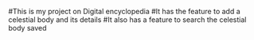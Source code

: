 #This is my project on Digital encyclopedia
#It has the feature to add a celestial body and its details
#It also has a feature to search the celestial body saved 